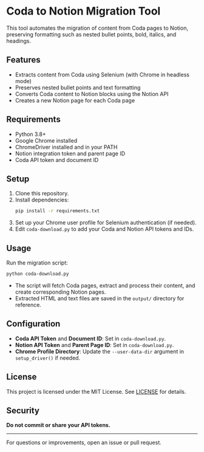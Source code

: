 # Coda to Notion Migration Tool

This tool automates the migration of content from Coda pages to Notion, preserving formatting such as nested bullet points, bold, italics, and headings.

## Features
- Extracts content from Coda using Selenium (with Chrome in headless mode)
- Preserves nested bullet points and text formatting
- Converts Coda content to Notion blocks using the Notion API
- Creates a new Notion page for each Coda page

## Requirements
- Python 3.8+
- Google Chrome installed
- ChromeDriver installed and in your PATH
- Notion integration token and parent page ID
- Coda API token and document ID

## Setup
1. Clone this repository.
2. Install dependencies:
   ```bash
   pip install -r requirements.txt
   ```
3. Set up your Chrome user profile for Selenium authentication (if needed).
4. Edit `coda-download.py` to add your Coda and Notion API tokens and IDs.

## Usage
Run the migration script:
```bash
python coda-download.py
```

- The script will fetch Coda pages, extract and process their content, and create corresponding Notion pages.
- Extracted HTML and text files are saved in the `output/` directory for reference.

## Configuration
- **Coda API Token** and **Document ID**: Set in `coda-download.py`.
- **Notion API Token** and **Parent Page ID**: Set in `coda-download.py`.
- **Chrome Profile Directory**: Update the `--user-data-dir` argument in `setup_driver()` if needed.

## License
This project is licensed under the MIT License. See [LICENSE](LICENSE) for details.

## Security
**Do not commit or share your API tokens.**

---

For questions or improvements, open an issue or pull request. 